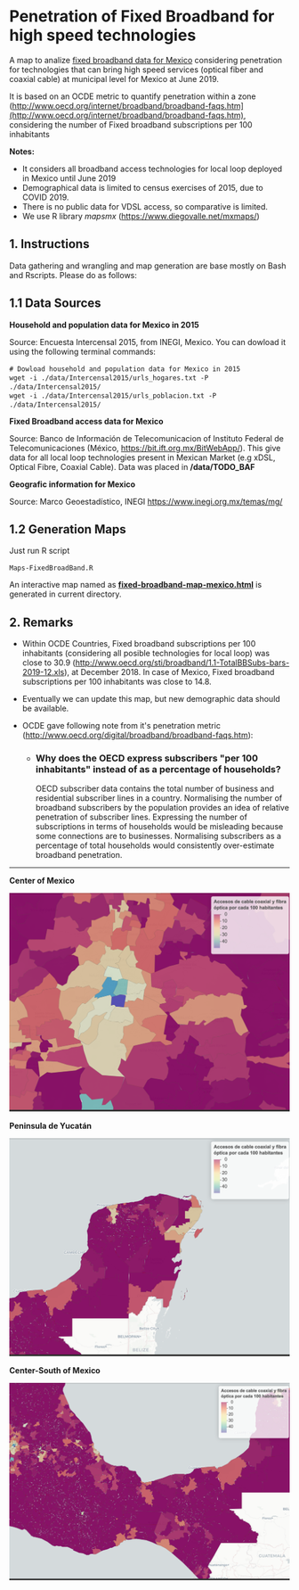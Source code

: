 # Penetration of Fixed Broadband for high speed technologies
A map to analize [fixed broadband data for Mexico](https://github.com/czammar/BandaAnchaFija) considering penetration for technologies that can bring high speed services (optical fiber and coaxial cable) at municipal level for Mexico at June 2019.

It is based on an OCDE metric to quantify penetration within a zone (http://www.oecd.org/internet/broadband/broadband-faqs.htm](http://www.oecd.org/internet/broadband/broadband-faqs.htm), considering the number of Fixed broadband subscriptions per 100 inhabitants

**Notes:**

* It considers all broadband access technologies for local loop deployed in Mexico until June 2019
* Demographical data is limited to census exercises of 2015, due to COVID 2019.
* There is no public data for VDSL access, so comparative is limited.
* We use R library *mapsmx* (https://www.diegovalle.net/mxmaps/)

## 1. Instructions

Data gathering and wrangling and map generation are base mostly on Bash and Rscripts. Please do as follows:

## 1.1 Data Sources

**Household and population data for Mexico in 2015**

Source: Encuesta Intercensal 2015, from INEGI, Mexico. You can dowload it using the following terminal commands:

```
# Dowload household and population data for Mexico in 2015
wget -i ./data/Intercensal2015/urls_hogares.txt -P ./data/Intercensal2015/
wget -i ./data/Intercensal2015/urls_poblacion.txt -P ./data/Intercensal2015/
```

**Fixed Broadband access data for Mexico**

Source: Banco de Información de Telecomunicacion of Instituto Federal de Telecomunicaciones (México, https://bit.ift.org.mx/BitWebApp/). This give data for all local loop technologies present in Mexican Market (e.g xDSL, Optical Fibre, Coaxial Cable). Data was placed in **/data/TODO_BAF**

**Geografic information for Mexico**

Source: Marco Geoestadístico, INEGI https://www.inegi.org.mx/temas/mg/

## 1.2 Generation Maps

Just run R script

```
Maps-FixedBroadBand.R
```

An interactive map named as [**fixed-broadband-map-mexico.html**](https://rpubs.com/czammar/fixedbroadbandMX) is generated in current directory.

## 2. Remarks

* Within OCDE Countries, Fixed broadband subscriptions per 100 inhabitants (considering all posible technologies for local loop) was close to 30.9 (http://www.oecd.org/sti/broadband/1.1-TotalBBSubs-bars-2019-12.xls), at December 2018. In case of Mexico, Fixed broadband subscriptions per 100 inhabitants was close to 14.8.

* Eventually we can update this map, but new demographic data should be available.

* OCDE gave following note from it's penetration metric (http://www.oecd.org/digital/broadband/broadband-faqs.htm):

  * ### Why does the OECD express subscribers "per 100 inhabitants" instead of as a percentage of households?

    OECD subscriber data contains the total number of business and  residential subscriber lines in a country. Normalising the number of  broadband subscribers by the population provides an idea of relative  penetration of subscriber lines. Expressing the number of subscriptions  in terms of households would be misleading because some connections are  to businesses. Normalising subscribers as a percentage of total  households would consistently over-estimate broadband penetration.

------

**Center of Mexico**

![center](./images/center.png)



**Peninsula de Yucatán**

![peninsula](./images/peninsula.png)



**Center-South of Mexico**

![sur](./images/sur.png)